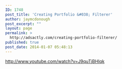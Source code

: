 ```yaml
---
ID: 1748
post_title: 'Creating Portfolio &#038; Filterer'
author: jaymcdonough
post_excerpt: ""
layout: page
permalink: >
  http://adsactly.com/creating-portfolio-filterer/
published: true
post_date: 2014-01-07 05:48:13
---
```

http://www.youtube.com/watch?v=J9quTjBHlqk